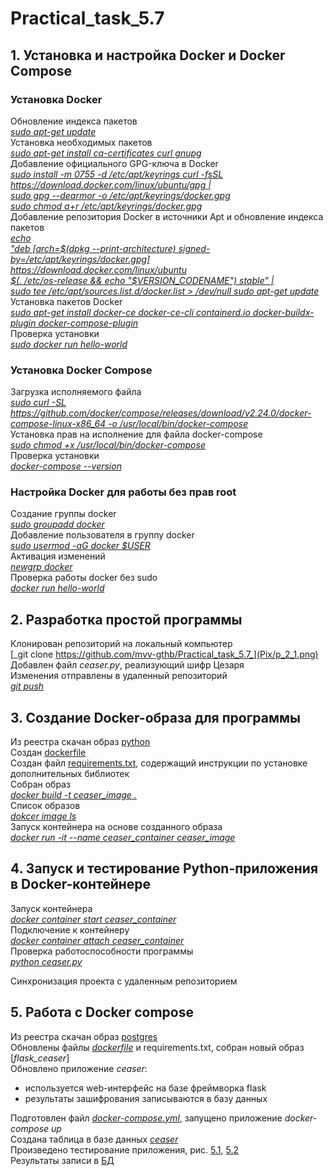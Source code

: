 # Practical_task_5.7
## 1. Установка и настройка Docker и Docker Compose
### Установка Docker
Обновление индекса пакетов  
[_sudo apt-get update_](Pix/p_1_1.png)  
Установка необходимых пакетов  
[_sudo apt-get install ca-certificates curl gnupg_](Pix/p_1_2.png)  
Добавление официального GPG-ключа в Docker  
[_sudo install -m 0755 -d /etc/apt/keyrings curl -fsSL https://download.docker.com/linux/ubuntu/gpg |  
sudo gpg --dearmor -o /etc/apt/keyrings/docker.gpg   
sudo chmod a+r /etc/apt/keyrings/docker.gpg_](Pix/p_1_3.png)  
Добавление репозитория Docker в источники Apt и обновление индекса пакетов  
[_echo \
  "deb [arch=$(dpkg --print-architecture) signed-by=/etc/apt/keyrings/docker.gpg] https://download.docker.com/linux/ubuntu \
  $(. /etc/os-release && echo "$VERSION_CODENAME") stable" | \
  sudo tee /etc/apt/sources.list.d/docker.list > /dev/null
sudo apt-get update_](Pix/p_1_4.png)
Установка пакетов Docker  
[_sudo apt-get install docker-ce docker-ce-cli containerd.io docker-buildx-plugin docker-compose-plugin_](Pix/p_1_5.png)  
Проверка установки  
[_sudo docker run hello-world_](Pix/p_1_6.png)  
### Установка Docker Compose
Загрузка исполняемого файла  
[_sudo curl -SL https://github.com/docker/compose/releases/download/v2.24.0/docker-compose-linux-x86_64 -o /usr/local/bin/docker-compose_][compose_link]  
Установка прав на исполнение для файла docker-compose  
[_sudo chmod +x /usr/local/bin/docker-compose_][compose_link]  
Проверка установки  
[_docker-compose --version_][compose_link]  

[compose_link]: Pix/p_1_9.png

### Настройка Docker для работы без прав root
Создание группы docker  
[_sudo groupadd docker_][no_sudo_link]  
Добавление пользователя в группу docker  
[_sudo usermod -aG docker $USER_][no_sudo_link]  
Активация изменений  
[_newgrp docker_][no_sudo_link]  
Проверка работы docker без sudo  
[_docker run hello-world_][no_sudo_link]

[no_sudo_link]: Pix/p_1_10.png

## 2. Разработка простой программы
Клонирован репозиторий на локальный компьютер  
[_git clone https://github.com/mvv-gthb/Practical_task_5.7_](Pix/p_2_1.png)  
Добавлен файл _ceaser.py_, реализующий шифр Цезаря  
Изменения отправлены в удаленный репозиторий  
[_git push_](Pix/p_2_2.png)  

## 3. Создание Docker-образа для программы
Из реестра скачан образ [python](Pix/p_3_1.png)  
Создан [dockerfile](dockerfile)  
Создан файл [requirements.txt](requirements.txt), содержащий инструкции по установке дополнительных библиотек  
Собран образ  
[_docker build -t ceaser_image ._][dockerfile_link]  
Список образов  
[_dokcer image ls_][dockerfile_link]  
Запуск контейнера на основе созданного образа  
[_docker run -it --name ceaser_container ceaser_image_][dockerfile_link]  

[dockerfile_link]: Pix/p_3_2.png

## 4. Запуск и тестирование Python-приложения в Docker-контейнере
Запуск контейнера  
[_docker container start ceaser_container_][container_link]  
Подключение к контейнеру  
[_docker container attach ceaser_container_][container_link]  
Проверка работоспособности программы  
[_python ceaser.py_][container_link]

[container_link]: Pix/p_4_1.png

Синхронизация проекта с удаленным репозиторием

## 5. Работа с Docker compose
Из реестра скачан образ [postgres](Pix/p_5_1.png)  
Обновлены файлы [_dockerfile_](dokcerfile) и requirements.txt, собран новый образ [_flask_ceaser_]  
Обновлено приложение _ceaser_:
* используется web-интерфейс на базе фреймворка flask
* результаты зашифрования записываются в базу данных
 
Подготовлен файл [_docker-compose.yml_](docker-compose.yml), запущено приложение _docker-compose up_  
Создана таблица в базе данных [_ceaser_](Pix/p_5_2.png)  
Произведено тестирование приложения, рис. [5.1](Pix/p_5_3.png), [5.2](Pix/p_5_4.png)  
Результаты записи в [БД](Pix/p_5_5.png)  
